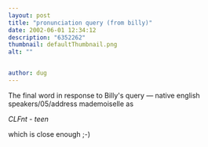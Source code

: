 ```yaml
---
layout: post
title: "pronunciation query (from billy)"
date: 2002-06-01 12:34:12
description: "6352262"
thumbnail: defaultThumbnail.png
alt: ""


author: dug
---
```


<p>The final word in response to Billy's query &mdash; native english speakers/05/address mademoiselle as </p>

<p><i><span class="caps">CLF</span>nt - teen</i> </p>

<p>which is close enough ;-)</p>
